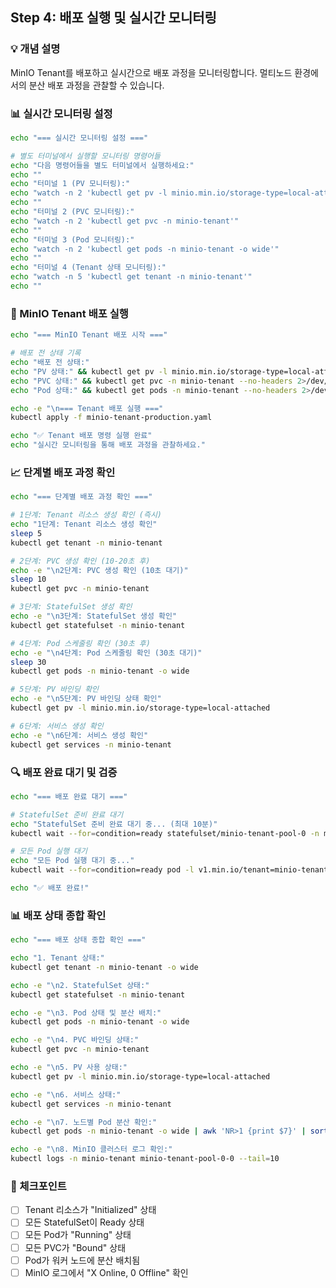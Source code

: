 ## Step 4: 배포 실행 및 실시간 모니터링

### 💡 개념 설명

MinIO Tenant를 배포하고 실시간으로 배포 과정을 모니터링합니다. 멀티노드 환경에서의 분산 배포 과정을 관찰할 수 있습니다.

### 📊 실시간 모니터링 설정

```bash
echo "=== 실시간 모니터링 설정 ==="

# 별도 터미널에서 실행할 모니터링 명령어들
echo "다음 명령어들을 별도 터미널에서 실행하세요:"
echo ""
echo "터미널 1 (PV 모니터링):"
echo "watch -n 2 'kubectl get pv -l minio.min.io/storage-type=local-attached'"
echo ""
echo "터미널 2 (PVC 모니터링):"
echo "watch -n 2 'kubectl get pvc -n minio-tenant'"
echo ""
echo "터미널 3 (Pod 모니터링):"
echo "watch -n 2 'kubectl get pods -n minio-tenant -o wide'"
echo ""
echo "터미널 4 (Tenant 상태 모니터링):"
echo "watch -n 5 'kubectl get tenant -n minio-tenant'"
echo ""
```

### 🚀 MinIO Tenant 배포 실행

```bash
echo "=== MinIO Tenant 배포 시작 ==="

# 배포 전 상태 기록
echo "배포 전 상태:"
echo "PV 상태:" && kubectl get pv -l minio.min.io/storage-type=local-attached --no-headers | wc -l
echo "PVC 상태:" && kubectl get pvc -n minio-tenant --no-headers 2>/dev/null | wc -l || echo "0"
echo "Pod 상태:" && kubectl get pods -n minio-tenant --no-headers 2>/dev/null | wc -l || echo "0"

echo -e "\n=== Tenant 배포 실행 ==="
kubectl apply -f minio-tenant-production.yaml

echo "✅ Tenant 배포 명령 실행 완료"
echo "실시간 모니터링을 통해 배포 과정을 관찰하세요."
```

### 📈 단계별 배포 과정 확인

```bash
echo "=== 단계별 배포 과정 확인 ==="

# 1단계: Tenant 리소스 생성 확인 (즉시)
echo "1단계: Tenant 리소스 생성 확인"
sleep 5
kubectl get tenant -n minio-tenant

# 2단계: PVC 생성 확인 (10-20초 후)
echo -e "\n2단계: PVC 생성 확인 (10초 대기)"
sleep 10
kubectl get pvc -n minio-tenant

# 3단계: StatefulSet 생성 확인
echo -e "\n3단계: StatefulSet 생성 확인"
kubectl get statefulset -n minio-tenant

# 4단계: Pod 스케줄링 확인 (30초 후)
echo -e "\n4단계: Pod 스케줄링 확인 (30초 대기)"
sleep 30
kubectl get pods -n minio-tenant -o wide

# 5단계: PV 바인딩 확인
echo -e "\n5단계: PV 바인딩 상태 확인"
kubectl get pv -l minio.min.io/storage-type=local-attached

# 6단계: 서비스 생성 확인
echo -e "\n6단계: 서비스 생성 확인"
kubectl get services -n minio-tenant
```

### 🔍 배포 완료 대기 및 검증

```bash
echo "=== 배포 완료 대기 ==="

# StatefulSet 준비 완료 대기
echo "StatefulSet 준비 완료 대기 중... (최대 10분)"
kubectl wait --for=condition=ready statefulset/minio-tenant-pool-0 -n minio-tenant --timeout=600s

# 모든 Pod 실행 대기
echo "모든 Pod 실행 대기 중..."
kubectl wait --for=condition=ready pod -l v1.min.io/tenant=minio-tenant -n minio-tenant --timeout=600s

echo "✅ 배포 완료!"
```

### 📊 배포 상태 종합 확인

```bash
echo "=== 배포 상태 종합 확인 ==="

echo "1. Tenant 상태:"
kubectl get tenant -n minio-tenant -o wide

echo -e "\n2. StatefulSet 상태:"
kubectl get statefulset -n minio-tenant

echo -e "\n3. Pod 상태 및 분산 배치:"
kubectl get pods -n minio-tenant -o wide

echo -e "\n4. PVC 바인딩 상태:"
kubectl get pvc -n minio-tenant

echo -e "\n5. PV 사용 상태:"
kubectl get pv -l minio.min.io/storage-type=local-attached

echo -e "\n6. 서비스 상태:"
kubectl get services -n minio-tenant

echo -e "\n7. 노드별 Pod 분산 확인:"
kubectl get pods -n minio-tenant -o wide | awk 'NR>1 {print $7}' | sort | uniq -c

echo -e "\n8. MinIO 클러스터 로그 확인:"
kubectl logs -n minio-tenant minio-tenant-pool-0-0 --tail=10
```

### 🛑 체크포인트
- [ ] Tenant 리소스가 "Initialized" 상태
- [ ] 모든 StatefulSet이 Ready 상태
- [ ] 모든 Pod가 "Running" 상태
- [ ] 모든 PVC가 "Bound" 상태
- [ ] Pod가 워커 노드에 분산 배치됨
- [ ] MinIO 로그에서 "X Online, 0 Offline" 확인
